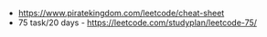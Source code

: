 - https://www.piratekingdom.com/leetcode/cheat-sheet
- 75 task/20 days - https://leetcode.com/studyplan/leetcode-75/

